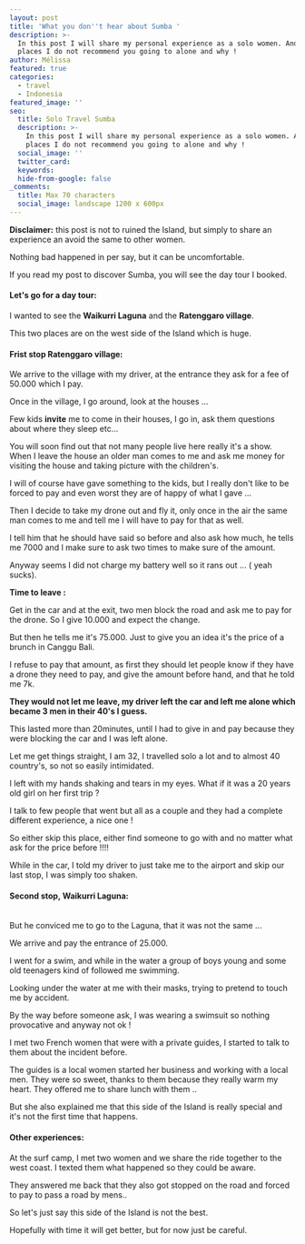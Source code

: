```yaml
---
layout: post
title: 'What you don''t hear about Sumba '
description: >-
  In this post I will share my personal experience as a solo women. And the
  places I do not recommend you going to alone and why !
author: Mélissa
featured: true
categories:
  - travel
  - Indonesia
featured_image: ''
seo:
  title: Solo Travel Sumba
  description: >-
    In this post I will share my personal experience as a solo women. And the
    places I do not recommend you going to alone and why !
  social_image: ''
  twitter_card:
  keywords:
  hide-from-google: false
_comments:
  title: Max 70 characters
  social_image: landscape 1200 x 600px
---
```

**Disclaimer:** this post is not to ruined the Island, but simply to share an experience an avoid the same to other women.&nbsp;

Nothing bad happened in per say, but it can be uncomfortable.&nbsp;

If you read my post to discover Sumba, you will see the day tour I booked.&nbsp;

#### Let's go for a day tour:

I wanted to see the **Waikurri Laguna** and the **Ratenggaro village**.&nbsp;

This two places are on the west side of the Island which is huge.&nbsp;

#### Frist stop&nbsp;**Ratenggaro village:**



We arrive to the village with my driver, at the entrance they ask for a fee of 50.000 which I pay.

Once in the village, I go around, look at the houses ...

Few kids **invite** me to come in their houses, I go in, ask them questions about where they sleep etc...&nbsp;

You will soon find out that not many people live here really it's a show. When I leave the house an older man comes to me and ask me money for visiting the house and taking picture with the children's.&nbsp;

I will of course have gave something to the kids, but I really don't like to be forced to pay and even worst they are of happy of what I gave ...&nbsp;

Then I decide to take my drone out and fly it, only once in the air the same man comes to me and tell me I will have to pay for that as well.&nbsp;

I tell him that he should have said so before and also ask how much, he tells me 7000 and I make sure to ask two times to make sure of the amount.&nbsp;

Anyway seems I did not charge my battery well so it rans out ... ( yeah sucks).&nbsp;

**Time to leave :**

Get in the car and at the exit, two men block the road and ask me to pay for the drone. So I give 10.000 and expect the change.&nbsp;

But then he tells me it's 75.000. Just to give you an idea it's the price of a brunch in Canggu Bali.&nbsp;

I refuse to pay that amount, as first they should let people know if they have a drone they need to pay, and give the amount before hand, and that he told me 7k.&nbsp;

**They would not let me leave, my driver left the car and left me alone which became 3 men in their 40's I guess.&nbsp;**

This lasted more than 20minutes, until I had to give in and pay because they were blocking the car and I was left alone.&nbsp;

Let me get things straight, I am 32, I travelled solo a lot and to almost 40 country's, so not so easily intimidated.&nbsp;

I left with my hands shaking and tears in my eyes. What if it was a 20 years old girl on her first trip ?&nbsp;

I talk to few people that went but all as a couple and they had a complete different experience, a nice one !&nbsp;

So either skip this place, either find someone to go with and no matter what ask for the price before !!!!&nbsp;

While in the car, I told my driver to just take me to the airport and skip our last stop, I was simply too shaken.&nbsp;

#### Second stop,&nbsp;**Waikurri Laguna:**

<br>But he conviced me to go to the Laguna, that it was not the same ...&nbsp;

We arrive and pay the entrance of 25.000.&nbsp;

I went for a swim, and while in the water a group of boys young and some old teenagers kind of followed me swimming.&nbsp;

Looking under the water at me with their masks, trying to pretend to touch me by accident.&nbsp;

By the way before someone ask, I was wearing a swimsuit so nothing provocative and anyway not ok !&nbsp;&nbsp;

I met two French women that were with a private guides, I started to talk to them about the incident before.&nbsp;

The guides is a local women started her business and working with a local men. They were so sweet, thanks to them because they really warm my heart. They offered me to share lunch with them ..&nbsp;

But she also explained me that this side of the Island is really special and it's not the first time that happens.&nbsp;

#### Other experiences:&nbsp;

At the surf camp, I met two women and we share the ride together to the west coast. I texted them what happened so they could be aware.&nbsp;

They answered me back that they also got stopped on the road and forced to pay to pass a road by mens..&nbsp;

So let's just say this side of the Island is not the best.&nbsp;

Hopefully with time it will get better, but for now just be careful.&nbsp;